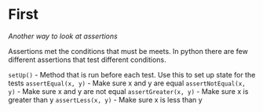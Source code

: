 # First
*Another way to look at assertions*

Assertions met the conditions that must be meets.
In python there are few different assertions that test different conditions.

```setUp()``` - Method that is run before each test. Use this to set up state for the tests
```assertEqual(x, y)``` - Make sure x and y are equal
```assertNotEqual(x, y)``` - Make sure x and y are not equal
```assertGreater(x, y)``` - Make sure x is greater than y
```assertLess(x, y)``` - Make sure x is less than y
